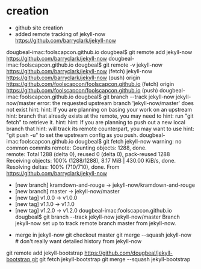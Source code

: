 # creation
- github site creation
- added remote tracking of jekyll-now https://github.com/barryclark/jekyll-now

dougbeal-imac:foolscapcon.github.io dougbeal$ git remote add jekyll-now https://github.com/barryclark/jekyll-now
dougbeal-imac:foolscapcon.github.io dougbeal$ git remote -v
jekyll-now	https://github.com/barryclark/jekyll-now (fetch)
jekyll-now	https://github.com/barryclark/jekyll-now (push)
origin	https://github.com/foolscapcon/foolscapcon.github.io (fetch)
origin	https://github.com/foolscapcon/foolscapcon.github.io (push)
dougbeal-imac:foolscapcon.github.io dougbeal$ git branch --track jekyll-now jekyll-now/master
error: the requested upstream branch 'jekyll-now/master' does not exist
hint: 
hint: If you are planning on basing your work on an upstream
hint: branch that already exists at the remote, you may need to
hint: run "git fetch" to retrieve it.
hint: 
hint: If you are planning to push out a new local branch that
hint: will track its remote counterpart, you may want to use
hint: "git push -u" to set the upstream config as you push.
dougbeal-imac:foolscapcon.github.io dougbeal$ git fetch jekyll-now
warning: no common commits
remote: Counting objects: 1288, done.        
remote: Total 1288 (delta 0), reused 0 (delta 0), pack-reused 1288        
Receiving objects: 100% (1288/1288), 8.17 MiB | 430.00 KiB/s, done.
Resolving deltas: 100% (710/710), done.
From https://github.com/barryclark/jekyll-now
 * [new branch]      kramdown-and-rouge -> jekyll-now/kramdown-and-rouge
 * [new branch]      master     -> jekyll-now/master
 * [new tag]         v1.0.0     -> v1.0.0
 * [new tag]         v1.1.0     -> v1.1.0
 * [new tag]         v1.2.0     -> v1.2.0
dougbeal-imac:foolscapcon.github.io dougbeal$ git branch --track jekyll-now jekyll-now/master
Branch jekyll-now set up to track remote branch master from jekyll-now.

- merge in jekyll-now
git checkout master
git merge --squash jekyll-now # don't really want detailed history from jekyll-now


git remote add jekyll-bootstrap https://github.com/dougbeal/jekyll-bootstrap.git
git fetch jekyll-bootstrap
git merge --squash jekyll-bootstrap

